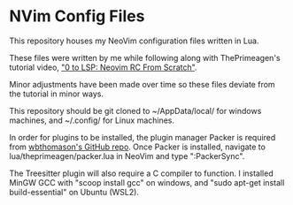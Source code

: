 # NVim Config Files

This repository houses my NeoVim configuration files written in Lua.

These files were written by me while following along with ThePrimeagen's
tutorial video, ["0 to LSP: Neovim RC From Scratch"](https://www.youtube.com/watch?v=w7i4amO_zaE&t=287s).

Minor adjustments have been made over time so these files deviate from the tutorial in minor ways.

This repository should be git cloned to ~/AppData/local/ for windows machines, and ~/.config/ for Linux 
machines.

In order for plugins to be installed, the plugin manager Packer is required from 
[wbthomason's GitHub repo](https://github.com/wbthomason/packer.nvim). Once Packer is installed, navigate 
to lua/theprimeagen/packer.lua in NeoVim and type ":PackerSync".

The Treesitter plugin will also require a C compiler to function. I installed MinGW GCC with "scoop 
install gcc" on windows, and "sudo apt-get install build-essential" on Ubuntu (WSL2).

